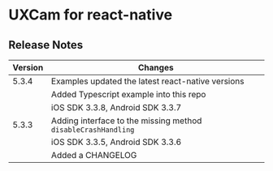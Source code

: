 # UXCam for react-native


## Release Notes ##

Version | Changes
------- | ----------
5.3.4	| Examples updated the latest react-native versions
		| Added Typescript example into this repo
		| iOS SDK 3.3.8, Android SDK 3.3.7
5.3.3	| Adding interface to the missing method `disableCrashHandling`
		| iOS SDK 3.3.5, Android SDK 3.3.6
		| Added a CHANGELOG

